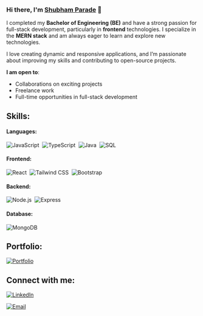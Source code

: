 ### Hi there, I'm [Shubham Parade](https://www.linkedin.com/in/shubhamparade) 👋

I completed my **Bachelor of Engineering (BE)** and have a strong passion for full-stack development, particularly in **frontend** technologies. I specialize in the **MERN stack** and am always eager to learn and explore new technologies.

I love creating dynamic and responsive applications, and I’m passionate about improving my skills and contributing to open-source projects. 

**I am open to**:

- Collaborations on exciting projects
- Freelance work
- Full-time opportunities in full-stack development

## Skills:

#### Languages:

![JavaScript](https://img.shields.io/badge/JavaScript-F7DF1E?style=for-the-badge&logo=javascript&logoColor=black)&nbsp;
![TypeScript](https://img.shields.io/badge/TypeScript-007ACC?style=for-the-badge&logo=typescript&logoColor=white)&nbsp;
![Java](https://img.shields.io/badge/Java-ED8B00?style=for-the-badge&logo=java&logoColor=white)&nbsp;
![SQL](https://img.shields.io/badge/SQL-4479A1?style=for-the-badge&logo=postgresql&logoColor=white)&nbsp;

#### Frontend:

![React](https://img.shields.io/badge/React-61DAFB?style=for-the-badge&logo=react&logoColor=black)&nbsp;
![Tailwind CSS](https://img.shields.io/badge/Tailwind%20CSS-06B6D4?style=for-the-badge&logo=tailwindcss&logoColor=white)&nbsp;
![Bootstrap](https://img.shields.io/badge/Bootstrap-563D7C?style=for-the-badge&logo=bootstrap&logoColor=white)&nbsp;

#### Backend:

![Node.js](https://img.shields.io/badge/Node.js-339933?style=for-the-badge&logo=node.js&logoColor=white)&nbsp;
![Express](https://img.shields.io/badge/Express-000000?style=for-the-badge&logo=express&logoColor=white)&nbsp;

#### Database:

![MongoDB](https://img.shields.io/badge/MongoDB-47A248?style=for-the-badge&logo=mongodb&logoColor=white)&nbsp;

## Portfolio:

<a href="https://reactportfolioshubhamparade.netlify.app/" target="_blank">
  <img src="https://img.shields.io/badge/Portfolio-%2312100E.svg?&style=for-the-badge&logo=react&logoColor=white&color=black" alt="Portfolio" />
</a>

## Connect with me:

<a href="https://www.linkedin.com/in/shubhamparade/" target="_blank">
  <img src="https://img.shields.io/badge/LinkedIn-%2312100E.svg?&style=for-the-badge&logo=linkedin&logoColor=white&color=black" alt="LinkedIn" />
</a>

[![Email](https://img.shields.io/badge/Email-%2312100E.svg?&style=for-the-badge&logo=gmail&logoColor=white&color=black)](mailto:paradeshubham6865@gmail.com)




<!--
**Shubham6865/Shubham6865** is a ✨ _special_ ✨ repository because its `README.md` (this file) appears on your GitHub profile.

Here are some ideas to get you started:

- 🔭 I’m currently working on MERN Stack Projects
- 🌱 I’m currently learning new libraries and frameworks
- 👯 I’m looking to collaborate on full-stack development projects
- 🤔 I’m looking for help with advanced React patterns or Node.js architecture
- 💬 Ask me about MERN stack, React, JavaScript
- 📫 How to reach me: paradeshubham6865@gmail.com
- 😄 Pronouns: He/Him
- ⚡ Fun fact: I love coding, learning new technologies, and solving problems
-->
